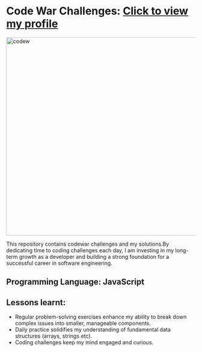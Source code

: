 <h1>Code War Challenges: <a href="https://www.codewars.com/users/aizazhalima">Click to view my profile</a></h1>
<img width="528" alt="codew" src="https://github.com/user-attachments/assets/a2a33daf-1bed-4519-8b9d-7cdb6e6af193">
<p>This repository contains codewar challenges and my solutions.By dedicating time to coding challenges each day, I am investing in my long-term growth as a developer and building a strong foundation for a successful career in software engineering.</p>
<h2>Programming Language: JavaScript</h2>
<h2>Lessons learnt:</h2>
<ul>
  <li>Regular problem-solving exercises enhance my ability to break down complex issues into smaller, manageable components.</li>
  <li>Daily practice solidifies my understanding of fundamental data structures (arrays, strings etc).</li>
  <li>Coding challenges keep my mind engaged and curious.</li>
</ul>

